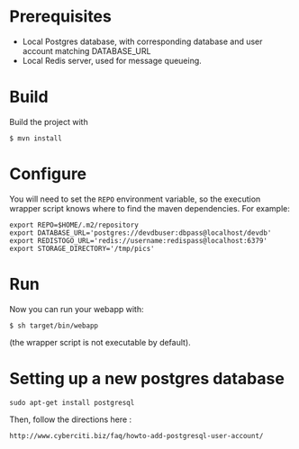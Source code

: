 # Prerequisites

- Local Postgres database, with corresponding database and user account matching DATABASE_URL
- Local Redis server, used for message queueing.

# Build

Build the project with

    $ mvn install

# Configure

You will need to set the `REPO` environment variable, so the execution wrapper script knows where to find the maven dependencies. For example:

    export REPO=$HOME/.m2/repository
    export DATABASE_URL='postgres://devdbuser:dbpass@localhost/devdb'
    export REDISTOGO_URL='redis://username:redispass@localhost:6379'
    export STORAGE_DIRECTORY='/tmp/pics'

# Run

Now you can run your webapp with:

    $ sh target/bin/webapp

(the wrapper script is not executable by default).


# Setting up a new postgres database

    sudo apt-get install postgresql

Then, follow the directions here :

    http://www.cyberciti.biz/faq/howto-add-postgresql-user-account/

